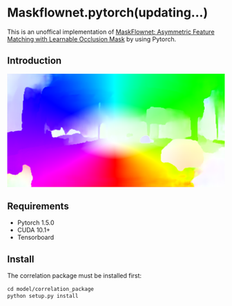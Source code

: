 # Maskflownet.pytorch(updating...)
This is an unoffical implementation of [MaskFlownet: Asymmetric Feature Matching with Learnable Occlusion Mask](https://github.com/microsoft/MaskFlownet) by using Pytorch.

## Introduction
![mask_visualization](./images/306.png)

## Requirements
- Pytorch 1.5.0
- CUDA 10.1+
- Tensorboard
## Install
The correlation package must be installed first:
```
cd model/correlation_package
python setup.py install
```

